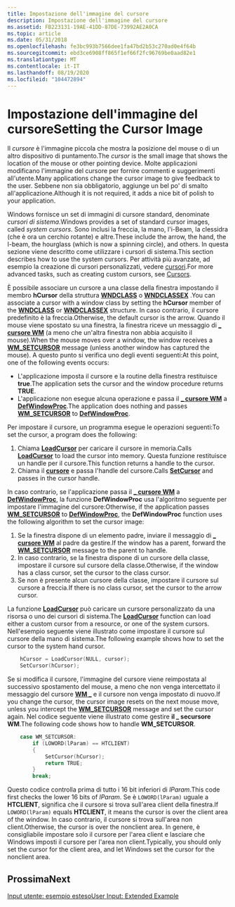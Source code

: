 ```yaml
---
title: Impostazione dell'immagine del cursore
description: Impostazione dell'immagine del cursore
ms.assetid: FB223131-19AE-41DD-87DE-73992AE2A0CA
ms.topic: article
ms.date: 05/31/2018
ms.openlocfilehash: fe3bc993b7566dee1fa47bd2b53c270ad0e4f64b
ms.sourcegitcommit: ebd3ce6908ff865f1ef66f2fc96769be0aad82e1
ms.translationtype: MT
ms.contentlocale: it-IT
ms.lasthandoff: 08/19/2020
ms.locfileid: "104472894"
---
```

# <a name="setting-the-cursor-image"></a><span data-ttu-id="71a61-103">Impostazione dell'immagine del cursore</span><span class="sxs-lookup"><span data-stu-id="71a61-103">Setting the Cursor Image</span></span>

<span data-ttu-id="71a61-104">Il *cursore* è l'immagine piccola che mostra la posizione del mouse o di un altro dispositivo di puntamento.</span><span class="sxs-lookup"><span data-stu-id="71a61-104">The *cursor* is the small image that shows the location of the mouse or other pointing device.</span></span> <span data-ttu-id="71a61-105">Molte applicazioni modificano l'immagine del cursore per fornire commenti e suggerimenti all'utente.</span><span class="sxs-lookup"><span data-stu-id="71a61-105">Many applications change the cursor image to give feedback to the user.</span></span> <span data-ttu-id="71a61-106">Sebbene non sia obbligatorio, aggiunge un bel po' di smalto all'applicazione.</span><span class="sxs-lookup"><span data-stu-id="71a61-106">Although it is not required, it adds a nice bit of polish to your application.</span></span>

<span data-ttu-id="71a61-107">Windows fornisce un set di immagini di cursore standard, denominate *cursori di sistema*.</span><span class="sxs-lookup"><span data-stu-id="71a61-107">Windows provides a set of standard cursor images, called *system cursors*.</span></span> <span data-ttu-id="71a61-108">Sono inclusi la freccia, la mano, l'i-Beam, la clessidra (che è ora un cerchio rotante) e altre.</span><span class="sxs-lookup"><span data-stu-id="71a61-108">These include the arrow, the hand, the I-beam, the hourglass (which is now a spinning circle), and others.</span></span> <span data-ttu-id="71a61-109">In questa sezione viene descritto come utilizzare i cursori di sistema.</span><span class="sxs-lookup"><span data-stu-id="71a61-109">This section describes how to use the system cursors.</span></span> <span data-ttu-id="71a61-110">Per attività più avanzate, ad esempio la creazione di cursori personalizzati, vedere [cursori](/windows/desktop/menurc/cursors).</span><span class="sxs-lookup"><span data-stu-id="71a61-110">For more advanced tasks, such as creating custom cursors, see [Cursors](/windows/desktop/menurc/cursors).</span></span>

<span data-ttu-id="71a61-111">È possibile associare un cursore a una classe della finestra impostando il membro **hCursor** della struttura [**WNDCLASS**](/windows/win32/api/winuser/ns-winuser-wndclassa) o [**WNDCLASSEX**](/windows/win32/api/winuser/ns-winuser-wndclassexa) .</span><span class="sxs-lookup"><span data-stu-id="71a61-111">You can associate a cursor with a window class by setting the **hCursor** member of the [**WNDCLASS**](/windows/win32/api/winuser/ns-winuser-wndclassa) or [**WNDCLASSEX**](/windows/win32/api/winuser/ns-winuser-wndclassexa) structure.</span></span> <span data-ttu-id="71a61-112">In caso contrario, il cursore predefinito è la freccia.</span><span class="sxs-lookup"><span data-stu-id="71a61-112">Otherwise, the default cursor is the arrow.</span></span> <span data-ttu-id="71a61-113">Quando il mouse viene spostato su una finestra, la finestra riceve un messaggio di [**\_ cursore WM**](/windows/desktop/menurc/wm-setcursor) (a meno che un'altra finestra non abbia acquisito il mouse).</span><span class="sxs-lookup"><span data-stu-id="71a61-113">When the mouse moves over a window, the window receives a [**WM\_SETCURSOR**](/windows/desktop/menurc/wm-setcursor) message (unless another window has captured the mouse).</span></span> <span data-ttu-id="71a61-114">A questo punto si verifica uno degli eventi seguenti:</span><span class="sxs-lookup"><span data-stu-id="71a61-114">At this point, one of the following events occurs:</span></span>

-   <span data-ttu-id="71a61-115">L'applicazione imposta il cursore e la routine della finestra restituisce **true**.</span><span class="sxs-lookup"><span data-stu-id="71a61-115">The application sets the cursor and the window procedure returns **TRUE**.</span></span>
-   <span data-ttu-id="71a61-116">L'applicazione non esegue alcuna operazione e passa il [**\_ cursore WM**](/windows/desktop/menurc/wm-setcursor) a [**DefWindowProc**](/windows/desktop/api/winuser/nf-winuser-defwindowproca).</span><span class="sxs-lookup"><span data-stu-id="71a61-116">The application does nothing and passes [**WM\_SETCURSOR**](/windows/desktop/menurc/wm-setcursor) to [**DefWindowProc**](/windows/desktop/api/winuser/nf-winuser-defwindowproca).</span></span>

<span data-ttu-id="71a61-117">Per impostare il cursore, un programma esegue le operazioni seguenti:</span><span class="sxs-lookup"><span data-stu-id="71a61-117">To set the cursor, a program does the following:</span></span>

1.  <span data-ttu-id="71a61-118">Chiama [**LoadCursor**](/windows/desktop/api/winuser/nf-winuser-loadcursora) per caricare il cursore in memoria.</span><span class="sxs-lookup"><span data-stu-id="71a61-118">Calls [**LoadCursor**](/windows/desktop/api/winuser/nf-winuser-loadcursora) to load the cursor into memory.</span></span> <span data-ttu-id="71a61-119">Questa funzione restituisce un handle per il cursore.</span><span class="sxs-lookup"><span data-stu-id="71a61-119">This function returns a handle to the cursor.</span></span>
2.  <span data-ttu-id="71a61-120">Chiama il [**cursore**](/windows/desktop/api/winuser/nf-winuser-setcursor) e passa l'handle del cursore.</span><span class="sxs-lookup"><span data-stu-id="71a61-120">Calls [**SetCursor**](/windows/desktop/api/winuser/nf-winuser-setcursor) and passes in the cursor handle.</span></span>

<span data-ttu-id="71a61-121">In caso contrario, se l'applicazione passa il [**\_ cursore WM**](/windows/desktop/menurc/wm-setcursor) a [**DefWindowProc**](/windows/desktop/api/winuser/nf-winuser-defwindowproca), la funzione **DefWindowProc** usa l'algoritmo seguente per impostare l'immagine del cursore:</span><span class="sxs-lookup"><span data-stu-id="71a61-121">Otherwise, if the application passes [**WM\_SETCURSOR**](/windows/desktop/menurc/wm-setcursor) to [**DefWindowProc**](/windows/desktop/api/winuser/nf-winuser-defwindowproca), the **DefWindowProc** function uses the following algorithm to set the cursor image:</span></span>

1.  <span data-ttu-id="71a61-122">Se la finestra dispone di un elemento padre, inviare il messaggio di [**\_ cursore WM**](/windows/desktop/menurc/wm-setcursor) al padre da gestire.</span><span class="sxs-lookup"><span data-stu-id="71a61-122">If the window has a parent, forward the [**WM\_SETCURSOR**](/windows/desktop/menurc/wm-setcursor) message to the parent to handle.</span></span>
2.  <span data-ttu-id="71a61-123">In caso contrario, se la finestra dispone di un cursore della classe, impostare il cursore sul cursore della classe.</span><span class="sxs-lookup"><span data-stu-id="71a61-123">Otherwise, if the window has a class cursor, set the cursor to the class cursor.</span></span>
3.  <span data-ttu-id="71a61-124">Se non è presente alcun cursore della classe, impostare il cursore sul cursore a freccia.</span><span class="sxs-lookup"><span data-stu-id="71a61-124">If there is no class cursor, set the cursor to the arrow cursor.</span></span>

<span data-ttu-id="71a61-125">La funzione [**LoadCursor**](/windows/desktop/api/winuser/nf-winuser-loadcursora) può caricare un cursore personalizzato da una risorsa o uno dei cursori di sistema.</span><span class="sxs-lookup"><span data-stu-id="71a61-125">The [**LoadCursor**](/windows/desktop/api/winuser/nf-winuser-loadcursora) function can load either a custom cursor from a resource, or one of the system cursors.</span></span> <span data-ttu-id="71a61-126">Nell'esempio seguente viene illustrato come impostare il cursore sul cursore della mano di sistema.</span><span class="sxs-lookup"><span data-stu-id="71a61-126">The following example shows how to set the cursor to the system hand cursor.</span></span>


```C++
    hCursor = LoadCursor(NULL, cursor);
    SetCursor(hCursor);
```



<span data-ttu-id="71a61-127">Se si modifica il cursore, l'immagine del cursore viene reimpostata al successivo spostamento del mouse, a meno che non venga intercettato il messaggio del cursore [**WM \_**](/windows/desktop/menurc/wm-setcursor) e il cursore non venga impostato di nuovo.</span><span class="sxs-lookup"><span data-stu-id="71a61-127">If you change the cursor, the cursor image resets on the next mouse move, unless you intercept the [**WM\_SETCURSOR**](/windows/desktop/menurc/wm-setcursor) message and set the cursor again.</span></span> <span data-ttu-id="71a61-128">Nel codice seguente viene illustrato come gestire **il \_ secursore WM**.</span><span class="sxs-lookup"><span data-stu-id="71a61-128">The following code shows how to handle **WM\_SETCURSOR**.</span></span>


```C++
    case WM_SETCURSOR:
        if (LOWORD(lParam) == HTCLIENT)
        {
            SetCursor(hCursor);
            return TRUE;
        }
        break;
```



<span data-ttu-id="71a61-129">Questo codice controlla prima di tutto i 16 bit inferiori di *lParam*.</span><span class="sxs-lookup"><span data-stu-id="71a61-129">This code first checks the lower 16 bits of *lParam*.</span></span> <span data-ttu-id="71a61-130">Se è `LOWORD(lParam)` uguale a **HTCLIENT**, significa che il cursore si trova sull'area client della finestra.</span><span class="sxs-lookup"><span data-stu-id="71a61-130">If `LOWORD(lParam)` equals **HTCLIENT**, it means the cursor is over the client area of the window.</span></span> <span data-ttu-id="71a61-131">In caso contrario, il cursore si trova sull'area non client.</span><span class="sxs-lookup"><span data-stu-id="71a61-131">Otherwise, the cursor is over the nonclient area.</span></span> <span data-ttu-id="71a61-132">In genere, è consigliabile impostare solo il cursore per l'area client e lasciare che Windows imposti il cursore per l'area non client.</span><span class="sxs-lookup"><span data-stu-id="71a61-132">Typically, you should only set the cursor for the client area, and let Windows set the cursor for the nonclient area.</span></span>

## <a name="next"></a><span data-ttu-id="71a61-133">Prossima</span><span class="sxs-lookup"><span data-stu-id="71a61-133">Next</span></span>

[<span data-ttu-id="71a61-134">Input utente: esempio esteso</span><span class="sxs-lookup"><span data-stu-id="71a61-134">User Input: Extended Example</span></span>](user-input--extended-example.md)

 

 